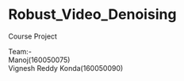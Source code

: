 # Robust_Video_Denoising
Course Project

Team:- <br>
Manoj(160050075) <br>
Vignesh Reddy Konda(160050090)

